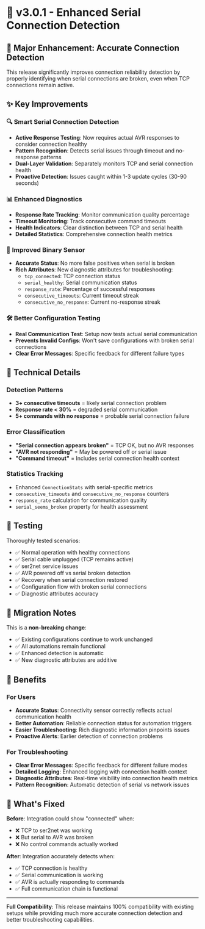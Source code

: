 # 🔧 v3.0.1 - Enhanced Serial Connection Detection

## 🚀 **Major Enhancement: Accurate Connection Detection**

This release significantly improves connection reliability detection by properly identifying when serial connections are broken, even when TCP connections remain active.

## ✨ **Key Improvements**

### 🔍 **Smart Serial Connection Detection**
- **Active Response Testing**: Now requires actual AVR responses to consider connection healthy
- **Pattern Recognition**: Detects serial issues through timeout and no-response patterns  
- **Dual-Layer Validation**: Separately monitors TCP and serial connection health
- **Proactive Detection**: Issues caught within 1-3 update cycles (30-90 seconds)

### 📊 **Enhanced Diagnostics**
- **Response Rate Tracking**: Monitor communication quality percentage
- **Timeout Monitoring**: Track consecutive command timeouts
- **Health Indicators**: Clear distinction between TCP and serial health
- **Detailed Statistics**: Comprehensive connection health metrics

### 🎯 **Improved Binary Sensor**
- **Accurate Status**: No more false positives when serial is broken
- **Rich Attributes**: New diagnostic attributes for troubleshooting:
  - `tcp_connected`: TCP connection status
  - `serial_healthy`: Serial communication status  
  - `response_rate`: Percentage of successful responses
  - `consecutive_timeouts`: Current timeout streak
  - `consecutive_no_response`: Current no-response streak

### 🛠️ **Better Configuration Testing**
- **Real Communication Test**: Setup now tests actual serial communication
- **Prevents Invalid Configs**: Won't save configurations with broken serial connections
- **Clear Error Messages**: Specific feedback for different failure types

## 🔧 **Technical Details**

### **Detection Patterns**
- **3+ consecutive timeouts** = likely serial connection problem
- **Response rate < 30%** = degraded serial communication
- **5+ commands with no response** = probable serial connection failure

### **Error Classification**
- **"Serial connection appears broken"** = TCP OK, but no AVR responses
- **"AVR not responding"** = May be powered off or serial issue
- **"Command timeout"** = Includes serial connection health context

### **Statistics Tracking**
- Enhanced `ConnectionStats` with serial-specific metrics
- `consecutive_timeouts` and `consecutive_no_response` counters
- `response_rate` calculation for communication quality
- `serial_seems_broken` property for health assessment

## 🧪 **Testing**

Thoroughly tested scenarios:
- ✅ Normal operation with healthy connections
- ✅ Serial cable unplugged (TCP remains active)
- ✅ ser2net service issues  
- ✅ AVR powered off vs serial broken detection
- ✅ Recovery when serial connection restored
- ✅ Configuration flow with broken serial connections
- ✅ Diagnostic attributes accuracy

## 📝 **Migration Notes**

This is a **non-breaking change**:
- ✅ Existing configurations continue to work unchanged
- ✅ All automations remain functional
- ✅ Enhanced detection is automatic
- ✅ New diagnostic attributes are additive

## 🎯 **Benefits**

### **For Users**
- **Accurate Status**: Connectivity sensor correctly reflects actual communication health
- **Better Automation**: Reliable connection status for automation triggers
- **Easier Troubleshooting**: Rich diagnostic information pinpoints issues
- **Proactive Alerts**: Earlier detection of connection problems

### **For Troubleshooting**  
- **Clear Error Messages**: Specific feedback for different failure modes
- **Detailed Logging**: Enhanced logging with connection health context
- **Diagnostic Attributes**: Real-time visibility into connection health metrics
- **Pattern Recognition**: Automatic detection of serial vs network issues

## 🔄 **What's Fixed**

**Before**: Integration could show "connected" when:
- ❌ TCP to ser2net was working
- ❌ But serial to AVR was broken
- ❌ No control commands actually worked

**After**: Integration accurately detects when:
- ✅ TCP connection is healthy
- ✅ Serial communication is working  
- ✅ AVR is actually responding to commands
- ✅ Full communication chain is functional

---

**Full Compatibility**: This release maintains 100% compatibility with existing setups while providing much more accurate connection detection and better troubleshooting capabilities.